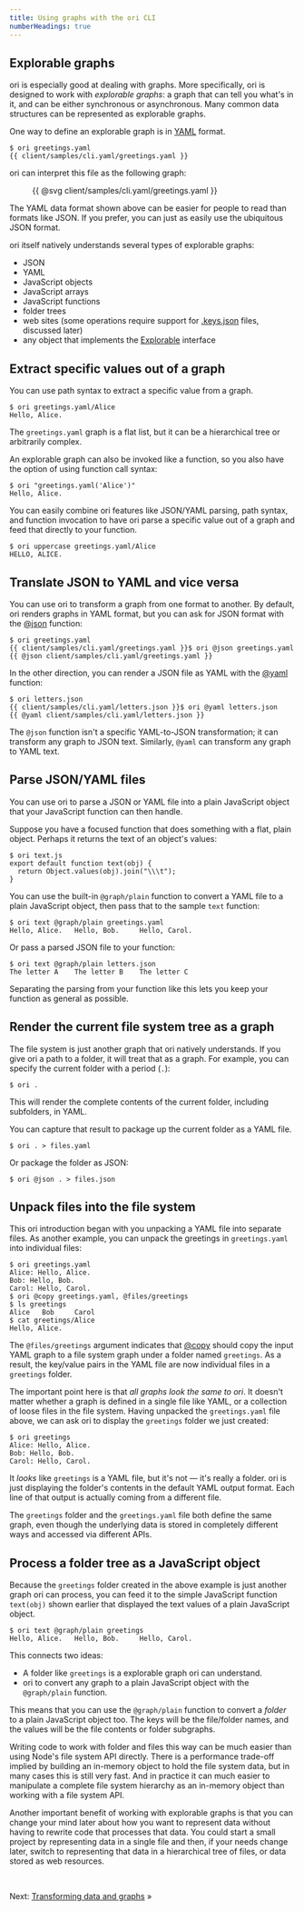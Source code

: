 ```yaml
---
title: Using graphs with the ori CLI
numberHeadings: true
---
```


## Explorable graphs

ori is especially good at dealing with graphs. More specifically, ori is designed to work with _explorable graphs_: a graph that can tell you what's in it, and can be either synchronous or asynchronous. Many common data structures can be represented as explorable graphs.

<span class="tutorialStep"></span> One way to define an explorable graph is in [YAML](https://yaml.org/) format.

```console
$ ori greetings.yaml
{{ client/samples/cli.yaml/greetings.yaml }}
```

ori can interpret this file as the following graph:

<figure>
{{ @svg client/samples/cli.yaml/greetings.yaml }}
</figure>

The YAML data format shown above can be easier for people to read than formats like JSON. If you prefer, you can just as easily use the ubiquitous JSON format.

ori itself natively understands several types of explorable graphs:

- JSON
- YAML
- JavaScript objects
- JavaScript arrays
- JavaScript functions
- folder trees
- web sites (some operations require support for [.keys.json](/ori/.keys.json) files, discussed later)
- any object that implements the [Explorable](/core/explorable.html) interface

## Extract specific values out of a graph

<span class="tutorialStep"></span> You can use path syntax to extract a specific value from a graph.

```console
$ ori greetings.yaml/Alice
Hello, Alice.
```

The `greetings.yaml` graph is a flat list, but it can be a hierarchical tree or arbitrarily complex.

<span class="tutorialStep"></span> An explorable graph can also be invoked like a function, so you also have the option of using function call syntax:

```console
$ ori "greetings.yaml('Alice')"
Hello, Alice.
```

<span class="tutorialStep"></span> You can easily combine ori features like JSON/YAML parsing, path syntax, and function invocation to have ori parse a specific value out of a graph and feed that directly to your function.

```console
$ ori uppercase greetings.yaml/Alice
HELLO, ALICE.
```

## Translate JSON to YAML and vice versa

<span class="tutorialStep"></span> You can use ori to transform a graph from one format to another. By default, ori renders graphs in YAML format, but you can ask for JSON format with the [@json](/language/@json.html) function:

```console
$ ori greetings.yaml
{{ client/samples/cli.yaml/greetings.yaml }}$ ori @json greetings.yaml
{{ @json client/samples/cli.yaml/greetings.yaml }}
```

<span class="tutorialStep"></span> In the other direction, you can render a JSON file as YAML with the [@yaml](/language/@yaml.html) function:

```console
$ ori letters.json
{{ client/samples/cli.yaml/letters.json }}$ ori @yaml letters.json
{{ @yaml client/samples/cli.yaml/letters.json }}
```

The `@json` function isn't a specific YAML-to-JSON transformation; it can transform any graph to JSON text. Similarly, `@yaml` can transform any graph to YAML text.

## Parse JSON/YAML files

You can use ori to parse a JSON or YAML file into a plain JavaScript object that your JavaScript function can then handle.

Suppose you have a focused function that does something with a flat, plain object. Perhaps it returns the text of an object's values:

```console
$ ori text.js
export default function text(obj) {
  return Object.values(obj).join("\\\t");
}
```

<span class="tutorialStep"></span> You can use the built-in `@graph/plain` function to convert a YAML file to a plain JavaScript object, then pass that to the sample `text` function:

```console
$ ori text @graph/plain greetings.yaml
Hello, Alice.   Hello, Bob.     Hello, Carol.
```

<span class="tutorialStep"></span> Or pass a parsed JSON file to your function:

```console
$ ori text @graph/plain letters.json
The letter A    The letter B    The letter C
```

Separating the parsing from your function like this lets you keep your function as general as possible.

## Render the current file system tree as a graph

<span class="tutorialStep"></span> The file system is just another graph that ori natively understands. If you give ori a path to a folder, it will treat that as a graph. For example, you can specify the current folder with a period (`.`):

```console
$ ori .
```

This will render the complete contents of the current folder, including subfolders, in YAML.

<span class="tutorialStep"></span> You can capture that result to package up the current folder as a YAML file.

```console
$ ori . > files.yaml
```

<span class="tutorialStep"></span> Or package the folder as JSON:

```console
$ ori @json . > files.json
```

## Unpack files into the file system

<span class="tutorialStep"></span> This ori introduction began with you unpacking a YAML file into separate files. As another example, you can unpack the greetings in `greetings.yaml` into individual files:

```console
$ ori greetings.yaml
Alice: Hello, Alice.
Bob: Hello, Bob.
Carol: Hello, Carol.
$ ori @copy greetings.yaml, @files/greetings
$ ls greetings
Alice   Bob     Carol
$ cat greetings/Alice
Hello, Alice.
```

The `@files/greetings` argument indicates that [@copy](/language/@copy.html) should copy the input YAML graph to a file system graph under a folder named `greetings`. As a result, the key/value pairs in the YAML file are now individual files in a `greetings` folder.

<span class="tutorialStep"></span> The important point here is that _all graphs look the same to ori_. It doesn't matter whether a graph is defined in a single file like YAML, or a collection of loose files in the file system. Having unpacked the `greetings.yaml` file above, we can ask ori to display the `greetings` folder we just created:

```console
$ ori greetings
Alice: Hello, Alice.
Bob: Hello, Bob.
Carol: Hello, Carol.
```

It _looks_ like `greetings` is a YAML file, but it's not — it's really a folder. ori is just displaying the folder's contents in the default YAML output format. Each line of that output is actually coming from a different file.

The `greetings` folder and the `greetings.yaml` file both define the same graph, even though the underlying data is stored in completely different ways and accessed via different APIs.

## Process a folder tree as a JavaScript object

<span class="tutorialStep"></span> Because the `greetings` folder created in the above example is just another graph ori can process, you can feed it to the simple JavaScript function `text(obj)` shown earlier that displayed the text values of a plain JavaScript object.

```console
$ ori text @graph/plain greetings
Hello, Alice.   Hello, Bob.     Hello, Carol.
```

This connects two ideas:

- A folder like `greetings` is a explorable graph ori can understand.
- ori to convert any graph to a plain JavaScript object with the `@graph/plain` function.

This means that you can use the `@graph/plain` function to convert a _folder_ to a plain JavaScript object too. The keys will be the file/folder names, and the values will be the file contents or folder subgraphs.

Writing code to work with folder and files this way can be much easier than using Node's file system API directly. There is a performance trade-off implied by building an in-memory object to hold the file system data, but in many cases this is still very fast. And in practice it can much easier to manipulate a complete file system hierarchy as an in-memory object than working with a file system API.

Another important benefit of working with explorable graphs is that you can change your mind later about how you want to represent data without having to rewrite code that processes that data. You could start a small project by representing data in a single file and then, if your needs change later, switch to representing that data in a hierarchical tree of files, or data stored as web resources.

&nbsp;

Next: [Transforming data and graphs](intro4.html) »
